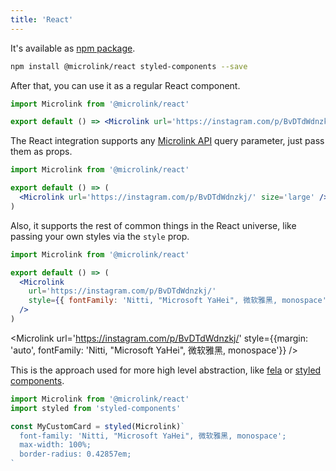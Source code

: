 ```yaml
---
title: 'React'
---
```


It's available as [npm package](https://www.npmjs.com/package/@microlink/react).

```bash
npm install @microlink/react styled-components --save
```

After that, you can use it as a regular React component.

```jsx
import Microlink from '@microlink/react'

export default () => <Microlink url='https://instagram.com/p/BvDTdWdnzkj/' />
```

<Microlink url='https://instagram.com/p/BvDTdWdnzkj/' />

The React integration supports any [Microlink API](/docs/api/getting-started/overview) query parameter, just pass them as props.

```jsx
import Microlink from '@microlink/react'

export default () => (
  <Microlink url='https://instagram.com/p/BvDTdWdnzkj/' size='large' />
)
```

<Microlink url='https://instagram.com/p/BvDTdWdnzkj/' size='large' />

Also, it supports the rest of common things in the React universe, like passing your own styles via the `style` prop.

```jsx
import Microlink from '@microlink/react'

export default () => (
  <Microlink
    url='https://instagram.com/p/BvDTdWdnzkj/'
    style={{ fontFamily: 'Nitti, "Microsoft YaHei", 微软雅黑, monospace' }}
  />
)
```

<Microlink url='https://instagram.com/p/BvDTdWdnzkj/' style={{margin: 'auto', fontFamily: 'Nitti, "Microsoft YaHei", 微软雅黑, monospace'}} />

This is the approach used for more high level abstraction, like [fela](http://fela.js.org) or [styled components](https://www.styled-components.com).

```jsx
import Microlink from '@microlink/react'
import styled from 'styled-components'

const MyCustomCard = styled(Microlink)`
  font-family: 'Nitti, "Microsoft YaHei", 微软雅黑, monospace';
  max-width: 100%;
  border-radius: 0.42857em;
`
```
